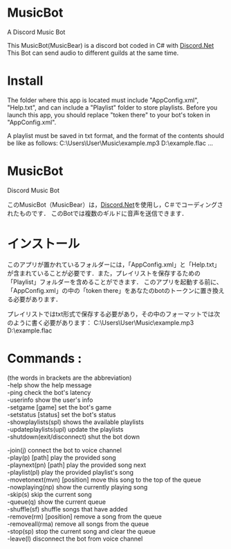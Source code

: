 # MusicBot
A Discord Music Bot

This MusicBot(MusicBear) is a discord bot coded in C# with [Discord.Net](https://github.com/discord-net/Discord.Net)
This Bot can send audio to different guilds at the same time.

# Install
The folder where this app is located must include "AppConfig.xml", "Help.txt", and can include a "Playlist" folder to store playlists. 
Before you launch this app, you should replace "token there" to your bot's token in "AppConfig.xml".

A playlist must be saved in txt format, and the format of the contents should be like as follows:
C:\Users\User\Music\example.mp3
D:\example.flac
...

# MusicBot
Discord Music Bot

このMusicBot（MusicBear）は，[Discord.Net](https://github.com/discord-net/Discord.Net)を使用し，C＃でコーディングされたものです．
このBotでは複数のギルドに音声を送信できます．

# インストール
このアプリが置かれているフォルダーには，「AppConfig.xml」と「Help.txt」が含まれていることが必要です．また，プレイリストを保存するための「Playlist」フォルダーを含めることができます．
このアプリを起動する前に、「AppConfig.xml」の中の「token there」をあなたのbotのトークンに置き換える必要があります．

プレイリストではtxt形式で保存する必要があり，その中のフォーマットでは次のように書く必要があります：
C:\Users\User\Music\example.mp3
D:\example.flac

# Commands :
(the words in brackets are the abbreviation)  
-help   show the help message  
-ping   check the bot's latency  
-userinfo   show the user's info  
-setgame [game]   set the bot's game  
-setstatus [status]   set the bot's status  
-showplaylists(spl)   shows the available playlists  
-updateplaylists(upl)   update the playlists  
-shutdown(exit/disconnect)   shut the bot down  

-join(j)   connect the bot to voice channel  
-play(p) [path]   play the provided song  
-playnext(pn) [path]   play the provided song next  
-playlist(pl)   play the provided playlist's song  
-movetonext(mvn) [position]   move this song to the top of the queue  
-nowplaying(np)   show the currently playing song  
-skip(s)   skip the current song  
-queue(q)   show the current queue  
-shuffle(sf)   shuffle songs that have added  
-remove(rm) [position]   remove a song from the queue  
-removeall(rma)   remove all songs from the queue  
-stop(sp)   stop the current song and clear the queue  
-leave(l)   disconnect the bot from voice channel  
